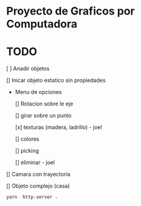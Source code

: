 # Proyecto de Graficos por Computadora

# TODO

[ ] Anadir objetos

[] Inicar objeto estatico sin propiedades

-  Menu de opciones

	[] Rotacion sobre le eje

	[] girar sobre un punto

	[x] texturas (madera, ladrillo) - joel

	[] colores

	[] picking 

	[] eliminar - joel

[]  Camara con trayectoria

[]  Objeto complejo (casa)



```sh
yarn  http-server .
```